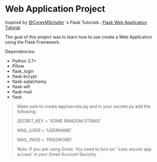 # Web Application Project

Inspired by [@CoreyMSchafer](https://github.com/CoreyMSchafer) 's Flask Tutorials : [Flask Web Application Tutorial](https://www.youtube.com/playlist?list=PL-osiE80TeTs4UjLw5MM6OjgkjFeUxCYH)

The goal of this project was to learn how to use create a Web Application using the Flask Framework.

Dependencies:
- Python 3.7+
- Pillow
- flask_login
- flask-bcrypt
- flask-sqlalchemy
- flask-wtf
- flask-mail
- flask


> Make sure to create app/secrets.py and in your secrets.py add the following:
> 
>SECRET_KEY = 'SOME RANDOM STRING'
>
>MAIL_USER = 'USERNAME'
>
>MAIL_PASS = 'PASSWORD'
>
>Note: If you are using Gmail. You need to turn on '
Less secure app access' in your Gmail Account Security.
